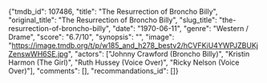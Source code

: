 {"tmdb_id": 107486, "title": "The Resurrection of Broncho Billy", "original_title": "The Resurrection of Broncho Billy", "slug_title": "the-resurrection-of-broncho-billy", "date": "1970-06-11", "genre": "Western / Drame", "score": "6.7/10", "synopsis": "", "image": "https://image.tmdb.org/t/p/w185_and_h278_bestv2/hCVFKiU4YWPJZBUKjZenswWH6SE.jpg", "actors": ["Johnny Crawford (Broncho Billy)", "Kristin Harmon (The Girl)", "Ruth Hussey (Voice Over)", "Ricky Nelson (Voice Over)"], "comments": [], "recommandations_id": []}